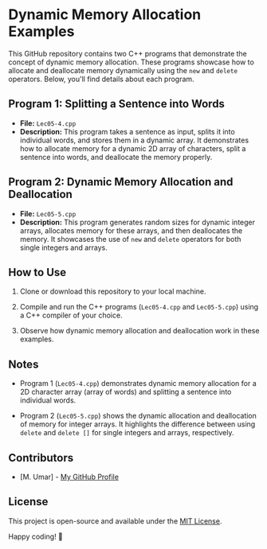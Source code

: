 # Dynamic Memory Allocation Examples

This GitHub repository contains two C++ programs that demonstrate the concept of dynamic memory allocation. These programs showcase how to allocate and deallocate memory dynamically using the `new` and `delete` operators. Below, you'll find details about each program.

## Program 1: Splitting a Sentence into Words

- **File:** `Lec05-4.cpp`
- **Description:** This program takes a sentence as input, splits it into individual words, and stores them in a dynamic array. It demonstrates how to allocate memory for a dynamic 2D array of characters, split a sentence into words, and deallocate the memory properly.

## Program 2: Dynamic Memory Allocation and Deallocation

- **File:** `Lec05-5.cpp`
- **Description:** This program generates random sizes for dynamic integer arrays, allocates memory for these arrays, and then deallocates the memory. It showcases the use of `new` and `delete` operators for both single integers and arrays.

## How to Use

1. Clone or download this repository to your local machine.

2. Compile and run the C++ programs (`Lec05-4.cpp` and `Lec05-5.cpp`) using a C++ compiler of your choice.

3. Observe how dynamic memory allocation and deallocation work in these examples.

## Notes

- Program 1 (`Lec05-4.cpp`) demonstrates dynamic memory allocation for a 2D character array (array of words) and splitting a sentence into individual words.

- Program 2 (`Lec05-5.cpp`) shows the dynamic allocation and deallocation of memory for integer arrays. It highlights the difference between using `delete` and `delete []` for single integers and arrays, respectively.

## Contributors

- [M. Umar] - [My GitHub Profile](https://github.com/muawan56)

## License

This project is open-source and available under the [MIT License](LICENSE).

Happy coding! 🚀
